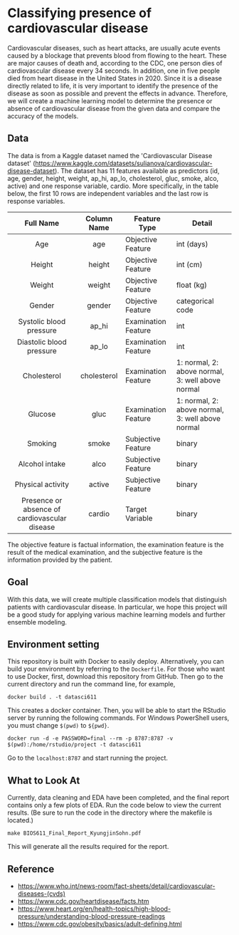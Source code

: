 # Classifying presence of cardiovascular disease

Cardiovascular diseases, such as heart attacks, are usually acute events caused by a blockage that prevents blood from flowing to the heart. These are major causes of death and, according to the CDC, one person dies of cardiovascular disease every 34 seconds. In addition, one in five people died from heart disease in the United States in 2020. Since it is a disease directly related to life, it is very important to identify the presence of the disease as soon as possible and prevent the effects in advance. Therefore, we will create a machine learning model to determine the presence or absence of cardiovascular disease from the given data and compare the accuracy of the models.

## Data
The data is from a Kaggle dataset named the 'Cardiovascular Disease dataset' (https://www.kaggle.com/datasets/sulianova/cardiovascular-disease-dataset). The dataset has 11 features available as predictors (id, age, gender, height, weight, ap_hi, ap_lo, cholesterol, gluc, smoke, alco, active) and one response variable, cardio. More specifically, in the table below, the first 10 rows are independent variables and the last row is response variables.

| Full Name | Column Name | Feature Type | Detail |
| :-----: | :----: | ------ | ----------- |
| Age | age | Objective Feature | int (days) |
| Height | height | Objective Feature | int (cm) |
| Weight | weight | Objective Feature | float (kg) |
| Gender | gender | Objective Feature | categorical code |
| Systolic blood pressure | ap_hi | Examination Feature | int |
| Diastolic blood pressure | ap_lo | Examination Feature | int |
| Cholesterol | cholesterol | Examination Feature | 1: normal, 2: above normal, 3: well above normal |
| Glucose | gluc | Examination Feature | 1: normal, 2: above normal, 3: well above normal |
| Smoking | smoke | Subjective Feature | binary |
| Alcohol intake | alco | Subjective Feature | binary |
| Physical activity | active | Subjective Feature | binary |
| Presence or absence of cardiovascular disease | cardio | Target Variable | binary |

The objective feature is factual information, the examination feature is the result of the medical examination, and the subjective feature is the information provided by the patient.

## Goal
With this data, we will create multiple classification models that distinguish patients with cardiovascular disease.  In particular, we hope this project will be a good study for applying various machine learning models and further ensemble modeling.

## Environment setting
This repository is built with Docker to easily deploy. Alternatively, you can build your environment by referring to the `Dockerfile`. For those who want to use Docker, first, download this repository from GitHub. Then go to the current directory and run the command line, for example,
```
docker build . -t datasci611
```

This creates a docker container. Then, you will be able to start the RStudio server by running the following commands. For Windows PowerShell users, you must change `$(pwd)` to `${pwd}`.
```
docker run -d -e PASSWORD=final --rm -p 8787:8787 -v $(pwd):/home/rstudio/project -t datasci611
```

Go to the `localhost:8787` and start running the project.

## What to Look At
Currently, data cleaning and EDA have been completed, and the final report contains only a few plots of EDA. Run the code below to view the current results. (Be sure to run the code in the directory where the makefile is located.)
```
make BIOS611_Final_Report_KyungjinSohn.pdf
```
This will generate all the results required for the report.

## Reference
* https://www.who.int/news-room/fact-sheets/detail/cardiovascular-diseases-(cvds)
* https://www.cdc.gov/heartdisease/facts.htm
* https://www.heart.org/en/health-topics/high-blood-pressure/understanding-blood-pressure-readings
* https://www.cdc.gov/obesity/basics/adult-defining.html
